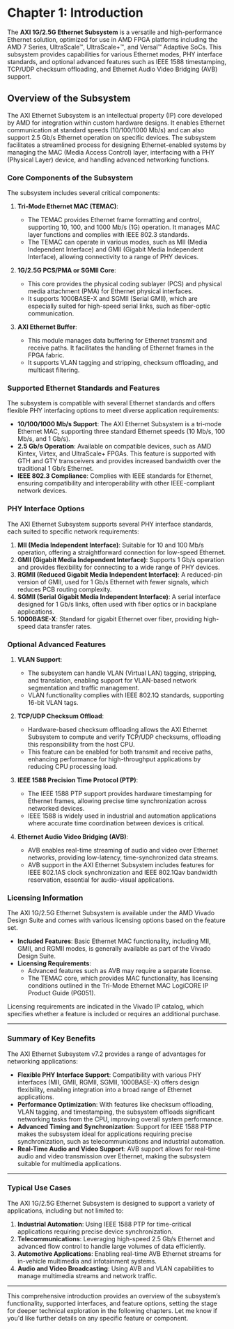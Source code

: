 # Chapter 1: Introduction

The **AXI 1G/2.5G Ethernet Subsystem** is a versatile and high-performance Ethernet solution, optimized for use in AMD FPGA platforms including the AMD 7 Series, UltraScale™, UltraScale+™, and Versal™ Adaptive SoCs. This subsystem provides capabilities for various Ethernet modes, PHY interface standards, and optional advanced features such as IEEE 1588 timestamping, TCP/UDP checksum offloading, and Ethernet Audio Video Bridging (AVB) support.

## Overview of the Subsystem

The AXI Ethernet Subsystem is an intellectual property (IP) core developed by AMD for integration within custom hardware designs. It enables Ethernet communication at standard speeds (10/100/1000 Mb/s) and can also support 2.5 Gb/s Ethernet operation on specific devices. The subsystem facilitates a streamlined process for designing Ethernet-enabled systems by managing the MAC (Media Access Control) layer, interfacing with a PHY (Physical Layer) device, and handling advanced networking functions.

### Core Components of the Subsystem
The subsystem includes several critical components:
1. **Tri-Mode Ethernet MAC (TEMAC)**:
   - The TEMAC provides Ethernet frame formatting and control, supporting 10, 100, and 1000 Mb/s (1G) operation. It manages MAC layer functions and complies with IEEE 802.3 standards.
   - The TEMAC can operate in various modes, such as MII (Media Independent Interface) and GMII (Gigabit Media Independent Interface), allowing connectivity to a range of PHY devices.
   
2. **1G/2.5G PCS/PMA or SGMII Core**:
   - This core provides the physical coding sublayer (PCS) and physical media attachment (PMA) for Ethernet physical interfaces.
   - It supports 1000BASE-X and SGMII (Serial GMII), which are especially suited for high-speed serial links, such as fiber-optic communication.

3. **AXI Ethernet Buffer**:
   - This module manages data buffering for Ethernet transmit and receive paths. It facilitates the handling of Ethernet frames in the FPGA fabric.
   - It supports VLAN tagging and stripping, checksum offloading, and multicast filtering.

### Supported Ethernet Standards and Features

The subsystem is compatible with several Ethernet standards and offers flexible PHY interfacing options to meet diverse application requirements:

- **10/100/1000 Mb/s Support**: The AXI Ethernet Subsystem is a tri-mode Ethernet MAC, supporting three standard Ethernet speeds (10 Mb/s, 100 Mb/s, and 1 Gb/s).
- **2.5 Gb/s Operation**: Available on compatible devices, such as AMD Kintex, Virtex, and UltraScale+ FPGAs. This feature is supported with GTH and GTY transceivers and provides increased bandwidth over the traditional 1 Gb/s Ethernet.
- **IEEE 802.3 Compliance**: Complies with IEEE standards for Ethernet, ensuring compatibility and interoperability with other IEEE-compliant network devices.
  
### PHY Interface Options
The AXI Ethernet Subsystem supports several PHY interface standards, each suited to specific network requirements:
1. **MII (Media Independent Interface)**: Suitable for 10 and 100 Mb/s operation, offering a straightforward connection for low-speed Ethernet.
2. **GMII (Gigabit Media Independent Interface)**: Supports 1 Gb/s operation and provides flexibility for connecting to a wide range of PHY devices.
3. **RGMII (Reduced Gigabit Media Independent Interface)**: A reduced-pin version of GMII, used for 1 Gb/s Ethernet with fewer signals, which reduces PCB routing complexity.
4. **SGMII (Serial Gigabit Media Independent Interface)**: A serial interface designed for 1 Gb/s links, often used with fiber optics or in backplane applications.
5. **1000BASE-X**: Standard for gigabit Ethernet over fiber, providing high-speed data transfer rates.

### Optional Advanced Features
1. **VLAN Support**:
   - The subsystem can handle VLAN (Virtual LAN) tagging, stripping, and translation, enabling support for VLAN-based network segmentation and traffic management.
   - VLAN functionality complies with IEEE 802.1Q standards, supporting 16-bit VLAN tags.

2. **TCP/UDP Checksum Offload**:
   - Hardware-based checksum offloading allows the AXI Ethernet Subsystem to compute and verify TCP/UDP checksums, offloading this responsibility from the host CPU.
   - This feature can be enabled for both transmit and receive paths, enhancing performance for high-throughput applications by reducing CPU processing load.

3. **IEEE 1588 Precision Time Protocol (PTP)**:
   - The IEEE 1588 PTP support provides hardware timestamping for Ethernet frames, allowing precise time synchronization across networked devices.
   - IEEE 1588 is widely used in industrial and automation applications where accurate time coordination between devices is critical.

4. **Ethernet Audio Video Bridging (AVB)**:
   - AVB enables real-time streaming of audio and video over Ethernet networks, providing low-latency, time-synchronized data streams.
   - AVB support in the AXI Ethernet Subsystem includes features for IEEE 802.1AS clock synchronization and IEEE 802.1Qav bandwidth reservation, essential for audio-visual applications.

### Licensing Information
The AXI 1G/2.5G Ethernet Subsystem is available under the AMD Vivado Design Suite and comes with various licensing options based on the feature set.

- **Included Features**: Basic Ethernet MAC functionality, including MII, GMII, and RGMII modes, is generally available as part of the Vivado Design Suite.
- **Licensing Requirements**:
  - Advanced features such as AVB may require a separate license.
  - The TEMAC core, which provides MAC functionality, has licensing conditions outlined in the Tri-Mode Ethernet MAC LogiCORE IP Product Guide (PG051).
  
Licensing requirements are indicated in the Vivado IP catalog, which specifies whether a feature is included or requires an additional purchase.

---

### Summary of Key Benefits
The AXI Ethernet Subsystem v7.2 provides a range of advantages for networking applications:
- **Flexible PHY Interface Support**: Compatibility with various PHY interfaces (MII, GMII, RGMII, SGMII, 1000BASE-X) offers design flexibility, enabling integration into a broad range of Ethernet applications.
- **Performance Optimization**: With features like checksum offloading, VLAN tagging, and timestamping, the subsystem offloads significant networking tasks from the CPU, improving overall system performance.
- **Advanced Timing and Synchronization**: Support for IEEE 1588 PTP makes the subsystem ideal for applications requiring precise synchronization, such as telecommunications and industrial automation.
- **Real-Time Audio and Video Support**: AVB support allows for real-time audio and video transmission over Ethernet, making the subsystem suitable for multimedia applications.

---

### Typical Use Cases
The AXI 1G/2.5G Ethernet Subsystem is designed to support a variety of applications, including but not limited to:
1. **Industrial Automation**: Using IEEE 1588 PTP for time-critical applications requiring precise device synchronization.
2. **Telecommunications**: Leveraging high-speed 2.5 Gb/s Ethernet and advanced flow control to handle large volumes of data efficiently.
3. **Automotive Applications**: Enabling real-time AVB Ethernet streams for in-vehicle multimedia and infotainment systems.
4. **Audio and Video Broadcasting**: Using AVB and VLAN capabilities to manage multimedia streams and network traffic.

---

This comprehensive introduction provides an overview of the subsystem’s functionality, supported interfaces, and feature options, setting the stage for deeper technical exploration in the following chapters. Let me know if you'd like further details on any specific feature or component.

